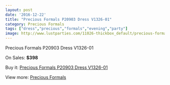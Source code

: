 ```yaml
---
layout: post
date: '2016-12-22'
title: "Precious Formals P20903 Dress V1326-01"
category: Precious Formals
tags: ["dress","precious","formals","evening","party"]
image: http://www.lustparties.com/11026-thickbox_default/precious-formals-p20903-dress-v1326-01.jpg
---
```

Precious Formals P20903 Dress V1326-01

On Sales: **$398**
<a href="https://www.lustparties.com/en/precious-formals/3899-precious-formals-p20903-dress-v1326-01.html"><amp-img layout="responsive" width="600" height="600" src="//www.lustparties.com/11026-thickbox_default/precious-formals-p20903-dress-v1326-01.jpg" alt="Precious Formals P20903 Dress V1326-01 0" /></a>

Buy it: [Precious Formals P20903 Dress V1326-01](https://www.lustparties.com/en/precious-formals/3899-precious-formals-p20903-dress-v1326-01.html "Precious Formals P20903 Dress V1326-01")

View more: [Precious Formals](https://www.lustparties.com/en/18-precious-formals "Precious Formals")